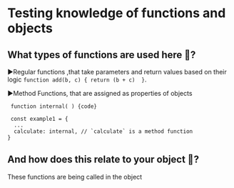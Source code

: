 # Testing knowledge of functions and objects

## What types of functions are used here 🤔?

▶Regular functions ,that take parameters and return values based on their logic ```function add(b, c) {
  return (b + c)  }```.

▶Method Functions, that are assigned as properties of objects 
```
 function internal( ) {code}

 const example1 = {
  ...
  calculate: internal, // `calculate` is a method function
}
```
## And how does this relate to your object 🤔?
 These functions are being called in the object 
